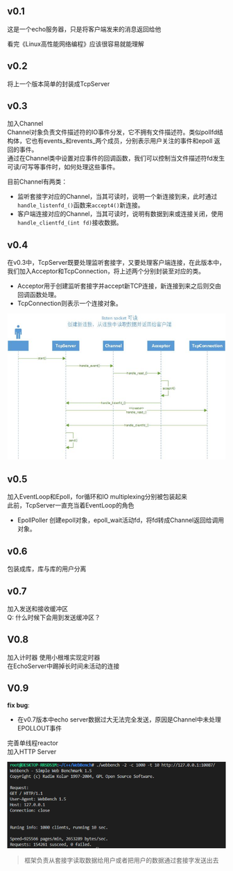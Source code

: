 ## v0.1

这是一个echo服务器，只是将客户端发来的消息返回给他  

看完《Linux高性能网络编程》应该很容易就能理解

## v0.2
将上一个版本简单的封装成TcpServer

## v0.3
加入Channel  
Channel对象负责文件描述符的IO事件分发，它不拥有文件描述符。类似pollfd结构体，它也有events_和revents_两个成员，分别表示用户关注的事件和epoll 返回的事件。  
通过在Channel类中设置对应事件的回调函数，我们可以控制当文件描述符fd发生可读/可写等事件时，如何处理这些事件。  

目前Channel有两类：
* 监听套接字对应的Channel，当其可读时，说明一个新连接到来，此时通过`handle_listenfd_()`函数来`accept4()`新连接。
* 客户端连接对应的Channel，当其可读时，说明有数据到来或连接关闭，使用`handle_clientfd_(int fd)`接收数据。

## v0.4
在v0.3中，TcpServer既要处理监听套接字，又要处理客户端连接，在此版本中，我们加入Acceptor和TcpConnection，将上述两个分别封装至对应的类。  
* Acceptor用于创建监听套接字并accept新TCP连接，新连接到来之后则交由回调函数处理。
* TcpConnection则表示一个连接对象。

![](./picture/listen%E5%8F%AF%E8%AF%BB.jpg)

## v0.5
加入EventLoop和Epoll，for循环和IO multiplexing分别被包装起来  
此前，TcpServer一直充当着EventLoop的角色
* EpollPoller 创建epoll对象，epoll_wait活动fd，将fd转成Channel返回给调用对象。

## v0.6
包装成库，库与库的用户分离

## v0.7
加入发送和接收缓冲区  
Q: 什么时候下会用到发送缓冲区？

## V0.8 
加入计时器
使用小根堆实现定时器  
在EchoServer中踢掉长时间未活动的连接  

## V0.9
**fix bug**:  
* 在v0.7版本中echo server数据过大无法完全发送，原因是Channel中未处理EPOLLOUT事件  

完善单线程reactor   
加入HTTP Server  

![](./picture/%E5%8D%95%E7%BA%BF%E7%A8%8B.png)

> 框架负责从套接字读取数据给用户或者把用户的数据通过套接字发送出去